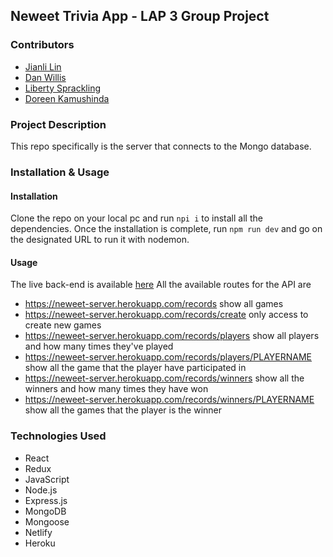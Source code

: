 ## Neweet Trivia App - LAP 3 Group Project

### Contributors
- [Jianli Lin](https://github.com/jianli1028)
- [Dan Willis](https://github.com/WalkingZ3d)
- [Liberty Sprackling](https://githhub.com/LibertySprackling)
- [Doreen Kamushinda](https://github.com/doreenkam)

### Project Description

This repo specifically is the server that connects to the Mongo database.

###  Installation & Usage

#### Installation

Clone the repo on your local pc and run `npi i` to install all the dependencies.
Once the installation is complete, run `npm run dev` and go on the designated URL to run it with nodemon.

#### Usage

The live back-end is available [here](https://neweet-server.herokuapp.com/)
All the available routes for the API are
* https://neweet-server.herokuapp.com/records show all games
* https://neweet-server.herokuapp.com/records/create only access to create new games
* https://neweet-server.herokuapp.com/records/players show all players and how many times they've played
* https://neweet-server.herokuapp.com/records/players/PLAYERNAME show all the game that the player have participated in
* https://neweet-server.herokuapp.com/records/winners show all the winners and how many times they have won
* https://neweet-server.herokuapp.com/records/winners/PLAYERNAME show all the games that the player is the winner

### Technologies Used
- React
- Redux
- JavaScript
- Node.js
- Express.js
- MongoDB
- Mongoose
- Netlify
- Heroku
